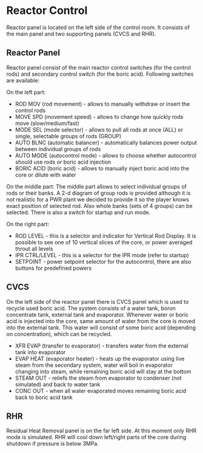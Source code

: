# Reactor Control

Reactor panel is located on the left side of the control room. It consists of the main panel and two supporting panels (CVCS and RHR).

## Reactor Panel

Reactor panel consist of the main reactor control switches (for the control rods) and secondary control switch (for the boric acid). Following switches are available:

On the left part:
- ROD MOV (rod movement) - allows to manually withdraw or insert the control rods
- MOVE SPD (movement speed) - allows to change how quickly rods move (slow/medium/fast)
- MODE SEL (mode selector) - allows to pull all rods at once (ALL) or single, selectable groups of rods (GROUP)
- AUTO BLNC (automatic balancer) - automatically balances power output between individual groups of rods
- AUTO MODE (autocontrol mode) - allows to choose whether autocontrol should use rods or boric acid injection
- BORIC ACID (boric acid) - allows to manually inject boric acid into the core or dilute with water

On the middle part:
The middle part allows to select individual groups of rods or their banks. A 2-d diagram of group rods is provided although it is not realistic for a PWR plant we decided to provide it so the player knows exact position of selected rod. Also whole banks (sets of 4 groups) can be selected. There is also a switch for startup and run mode.

On the right part:
- ROD LEVEL - this is a selector and indicator for Vertical Rod Display. It is possible to see one of 10 vertical slices of the core, or power averaged throut all levels
- IPR CTRL/LEVEL - this is a selector for the IPR mode (refer to startup)
- SETPOINT - power setpoint selector for the autocontrol, there are also buttons for predefined powers

## CVCS

On the left side of the reactor panel there is CVCS panel which is used to recycle used boric acid. The system consists of a water tank, boron concentrate tank, external tank and evaporator. Whenever water or boric acid is injected into the core, same amount of water from the core is moved into the external tank. This water will consist of some boric acid (depending on concentration), which can be recycled.

- XFR EVAP (transfer to evaporator) - transfers water from the external tank into evaporator
- EVAP HEAT (evaporator heater) - heats up the evaporator using live steam from the secondary system, water will boil in evaporator changing into steam, while remaining boric acid will stay at the bottom
- STEAM OUT - reliefs the steam from evaporator to condenser (not simulated) and back to water tank
- CONC OUT - when all water evaporated moves remaining boric acid back to boric acid tank

## RHR

Residual Heat Removal panel is on the far left side. At this moment only RHR mode is simulated. RHR will cool down left/right parts of the core during shutdown if pressure is below 3MPa.

